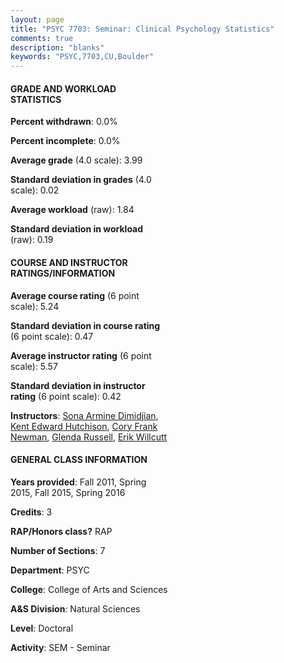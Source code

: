 ```yaml
---
layout: page
title: "PSYC 7703: Seminar: Clinical Psychology Statistics"
comments: true
description: "blanks"
keywords: "PSYC,7703,CU,Boulder"
---
```

<head>
<script src="https://ajax.googleapis.com/ajax/libs/jquery/2.1.3/jquery.min.js"></script>
<script src="https://dl.dropboxusercontent.com/s/pc42nxpaw1ea4o9/highcharts.js?dl=0"></script>
<!-- <script src="../assets/js/highcharts.js"></script> -->
<style type="text/css">@font-face {
	font-family: "Bebas Neue";
	src: url(https://www.filehosting.org/file/details/544349/BebasNeue Regular.otf) format("opentype");
	}
	h1.Bebas { 
		font-family: "Bebas Neue", Verdana, Tahoma;
	}
</style>
</head>
<body>
	<div id="container" style="float: right; width: 45%; height: 88%; margin-left: 2.5%; margin-right: 2.5%;"></div>
	<script language="JavaScript">
		$(document).ready(function() {
		var chart = {type: 'column'};
		var title = {text: 'Grade Distribution'};
		var xAxis = {categories: ['A','B','C','D','F'],crosshair: true};
		var yAxis = {min: 0,title: {text: 'Percentage'}};
		var tooltip = {headerFormat: '<center><b><span style="font-size:20px">{point.key}</span></b></center>',
		               pointFormat: '<td style="padding:0"><b>{point.y:.1f}%</b></td>',
		               footerFormat: '</table>',shared: true,useHTML: true};
		var plotOptions = {column: {pointPadding: 0.0,borderWidth: 0}};  
		var credits = {enabled: false};var series= [{name: 'Percent',data: [100.0,0.0,0.0,0.0,0.0,]}];
		var json = {};
		json.chart = chart;
		json.title = title;
		json.tooltip = tooltip;
		json.xAxis = xAxis;
		json.yAxis = yAxis;  
		json.series = series;
		json.plotOptions = plotOptions;  
		json.credits = credits;
		$('#container').highcharts(json);
	});
	</script>
</body>
			   
#### GRADE AND WORKLOAD STATISTICS

**Percent withdrawn**: 0.0%

**Percent incomplete**: 0.0%

**Average grade** (4.0 scale): 3.99

**Standard deviation in grades** (4.0 scale): 0.02

**Average workload** (raw): 1.84

**Standard deviation in workload** (raw): 0.19

#### COURSE AND INSTRUCTOR RATINGS/INFORMATION

**Average course rating** (6 point scale): 5.24

**Standard deviation in course rating** (6 point scale): 0.47

**Average instructor rating** (6 point scale): 5.57

**Standard deviation in instructor rating** (6 point scale): 0.42

**Instructors**: <a href='../../instructors/Sona_Armine_Dimidjian'>Sona Armine Dimidjian</a>, <a href='../../instructors/Kent_Edward_Hutchison'>Kent Edward Hutchison</a>, <a href='../../instructors/Cory_Frank_Newman'>Cory Frank Newman</a>, <a href='../../instructors/Glenda_Russell'>Glenda Russell</a>, <a href='../../instructors/Erik_Willcutt'>Erik Willcutt</a>

#### GENERAL CLASS INFORMATION

**Years provided**: Fall 2011, Spring 2015, Fall 2015, Spring 2016

**Credits**: 3

**RAP/Honors class?** RAP

**Number of Sections**: 7

**Department**: PSYC

**College**: College of Arts and Sciences

**A&S Division**: Natural Sciences

**Level**: Doctoral

**Activity**: SEM - Seminar
